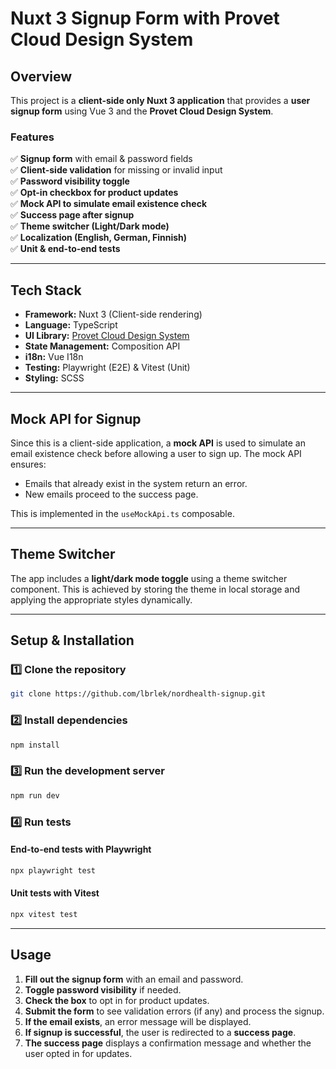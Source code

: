 # **Nuxt 3 Signup Form with Provet Cloud Design System**

## **Overview**
This project is a **client-side only Nuxt 3 application** that provides a **user signup form** using Vue 3 and the **Provet Cloud Design System**.

### **Features**
✅ **Signup form** with email & password fields  
✅ **Client-side validation** for missing or invalid input  
✅ **Password visibility toggle**  
✅ **Opt-in checkbox for product updates**  
✅ **Mock API to simulate email existence check**  
✅ **Success page after signup**  
✅ **Theme switcher (Light/Dark mode)**  
✅ **Localization (English, German, Finnish)**  
✅ **Unit & end-to-end tests**  

---

## **Tech Stack**
- **Framework:** Nuxt 3 (Client-side rendering)
- **Language:** TypeScript
- **UI Library:** [Provet Cloud Design System](https://provetcloud.design/)
- **State Management:** Composition API
- **i18n:** Vue I18n
- **Testing:** Playwright (E2E) & Vitest (Unit)
- **Styling:** SCSS

---

## **Mock API for Signup**
Since this is a client-side application, a **mock API** is used to simulate an email existence check before allowing a user to sign up. The mock API ensures:
- Emails that already exist in the system return an error.
- New emails proceed to the success page.

This is implemented in the `useMockApi.ts` composable.

---

## **Theme Switcher**
The app includes a **light/dark mode toggle** using a theme switcher component. This is achieved by storing the theme in local storage and applying the appropriate styles dynamically.

---

## **Setup & Installation**
### **1️⃣ Clone the repository**
```sh
git clone https://github.com/lbrlek/nordhealth-signup.git
```

### **2️⃣ Install dependencies**
```sh
npm install
```

### **3️⃣ Run the development server**
```sh
npm run dev
```

### **4️⃣ Run tests**
#### **End-to-end tests with Playwright**
```sh
npx playwright test
```

#### **Unit tests with Vitest**
```sh
npx vitest test
```

---

## **Usage**
1. **Fill out the signup form** with an email and password.
2. **Toggle password visibility** if needed.
3. **Check the box** to opt in for product updates.
4. **Submit the form** to see validation errors (if any) and process the signup.
5. **If the email exists**, an error message will be displayed.
6. **If signup is successful**, the user is redirected to a **success page**.
7. **The success page** displays a confirmation message and whether the user opted in for updates.

